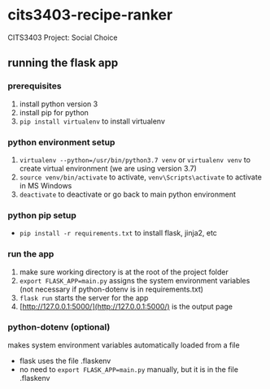 # cits3403-recipe-ranker
CITS3403 Project: Social Choice

## running the flask app

### prerequisites
1. install python version 3
2. install pip for python
3. `pip install virtualenv` to install virtualenv

### python environment setup
1. `virtualenv --python=/usr/bin/python3.7 venv` or `virtualenv venv` to create virtual environment (we are using version 3.7)
2. `source venv/bin/activate` to activate, `venv\Scripts\activate` to activate in MS Windows
3. `deactivate` to deactivate or go back to main python environment

### python pip setup
- `pip install -r requirements.txt` to install flask, jinja2, etc

### run the app
1. make sure working directory is at the root of the project folder
2. `export FLASK_APP=main.py` assigns the system environment variables (not necessary if python-dotenv is in requirements.txt)
3. `flask run` starts the server for the app
4. [http://127.0.0.1:5000/](http://127.0.0.1:5000/) is the output page

### python-dotenv (optional)
makes system environment variables automatically loaded from a file
- flask uses the file .flaskenv
- no need to `export FLASK_APP=main.py` manually, but it is in the file .flaskenv
